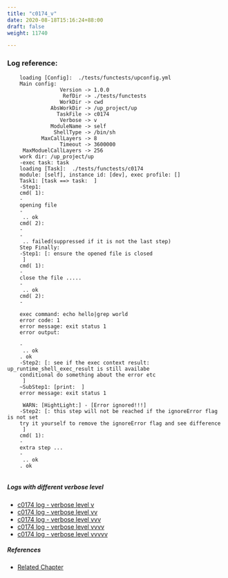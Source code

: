 ```yaml
---
title: "c0174_v"
date: 2020-08-18T15:16:24+88:00
draft: false
weight: 11740

---
```


### Log reference: <no value>

```
    loading [Config]:  ./tests/functests/upconfig.yml
    Main config:
                 Version -> 1.0.0
                  RefDir -> ./tests/functests
                 WorkDir -> cwd
              AbsWorkDir -> /up_project/up
                TaskFile -> c0174
                 Verbose -> v
              ModuleName -> self
               ShellType -> /bin/sh
           MaxCallLayers -> 8
                 Timeout -> 3600000
     MaxModuelCallLayers -> 256
    work dir: /up_project/up
    -exec task: task
    loading [Task]:  ./tests/functests/c0174
    module: [self], instance id: [dev], exec profile: []
    Task1: [task ==> task:  ]
    -Step1:
    cmd( 1):
    -
    opening file
    -
     .. ok
    cmd( 2):
    -
    -
     .. failed(suppressed if it is not the last step)
    Step Finally:
    -Step1: [: ensure the opened file is closed
     ]
    cmd( 1):
    -
    close the file .....
    -
     .. ok
    cmd( 2):
    -
    
    exec command: echo hello|grep world
    error code: 1
    error message: exit status 1
    error output: 
    
    -
     .. ok
    . ok
    -Step2: [: see if the exec context result: up_runtime_shell_exec_result is still availabe
    conditional do something about the error etc
     ]
    ~SubStep1: [print:  ]
    error message: exit status 1
    
     WARN: [HightLight:] - [Error ignored!!!]
    -Step2: [: this step will not be reached if the ignoreError flag is not set
    try it yourself to remove the ignoreError flag and see difference
     ]
    cmd( 1):
    -
    extra step ...
    -
     .. ok
    . ok
    
```

##### Logs with different verbose level
* [c0174 log - verbose level v](../../logs/c0174_v)
* [c0174 log - verbose level vv](../../logs/c0174_vv)
* [c0174 log - verbose level vvv](../../logs/c0174_vvv)
* [c0174 log - verbose level vvvv](../../logs/c0174_vvvv)
* [c0174 log - verbose level vvvvv](../../logs/c0174_vvvvv)

##### References
* [Related Chapter](../../flow-controll/c0174)
